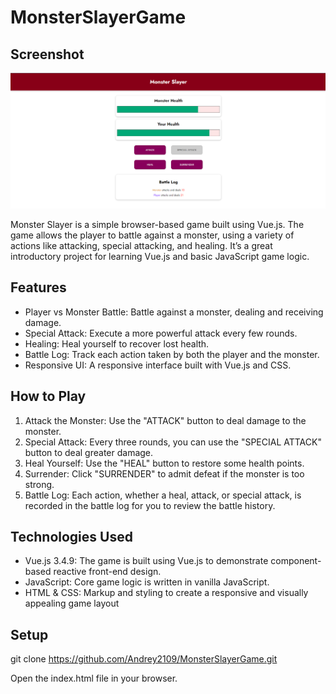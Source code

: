 # MonsterSlayerGame

## Screenshot
![Game Screenshot](prj-monster-01-starting-setup/image/screenshot_game.png)


Monster Slayer is a simple browser-based game built using Vue.js. The game allows the player to battle against a monster, using a variety of actions like attacking, special attacking, and healing. It’s a great introductory project for learning Vue.js and basic JavaScript game logic.

## Features
- Player vs Monster Battle: Battle against a monster, dealing and receiving damage.
- Special Attack: Execute a more powerful attack every few rounds.
- Healing: Heal yourself to recover lost health.
- Battle Log: Track each action taken by both the player and the monster.
- Responsive UI: A responsive interface built with Vue.js and CSS.

## How to Play
1. Attack the Monster: Use the "ATTACK" button to deal damage to the monster.
2. Special Attack: Every three rounds, you can use the "SPECIAL ATTACK" button to deal greater damage.
3. Heal Yourself: Use the "HEAL" button to restore some health points.
4. Surrender: Click "SURRENDER" to admit defeat if the monster is too strong.
5. Battle Log: Each action, whether a heal, attack, or special attack, is recorded in the battle log for you to review the battle history.

## Technologies Used
- Vue.js 3.4.9: The game is built using Vue.js to demonstrate component-based reactive front-end design.
- JavaScript: Core game logic is written in vanilla JavaScript.
- HTML & CSS: Markup and styling to create a responsive and visually appealing game layout

## Setup

git clone <https://github.com/Andrey2109/MonsterSlayerGame.git>

Open the index.html file in your browser.
